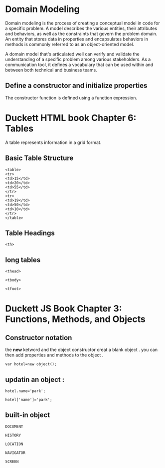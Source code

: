 # Domain Modeling 
Domain modeling is the process of creating a conceptual model in code for a specific problem. A model describes the various entities, their attributes and behaviors, as well as the constraints that govern the problem domain. An entity that stores data in properties and encapsulates behaviors in methods is commonly referred to as an object-oriented model.

A domain model that's articulated well can verify and validate the understanding of a specific problem among various stakeholders. As a communication tool, it defines a vocabulary that can be used within and between both technical and business teams.

## Define a constructor and initialize properties
 The constructor function is defined using a function expression.

 # Duckett HTML book Chapter 6: Tables

 A table represents information in a grid format.

## Basic Table Structure

```
<table>
<tr>
<td>15</td>
<td>20</td>
<td>55</td>
</tr>
<tr>
<td>19</td>
<td>50</td>
<td>10</td>
</tr>
</table>
```
## Table Headings

`<th>`

## long tables 

`<thead>`

`<tbody>`

`<tfoot>`

# Duckett JS Book Chapter 3: Functions, Methods, and Objects

## Constructor notation 

the **new** ketword and the object constructor creat a blank object .
you can then add properties and methods to the object .

`var hotel=new object();`

## updatin an object :

`hotel.name='park';`

`hotel['name']='park';`

## built-in object

`DOCUMENT`

`HISTORY`

`LOCATION`

`NAVIGATOR`

`SCREEN`


